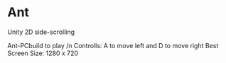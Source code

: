 # Ant
Unity 2D side-scrolling

Ant-PCbuild to play /n
Controlls: A to move left and D to move right
Best Screen Size: 1280 x 720
